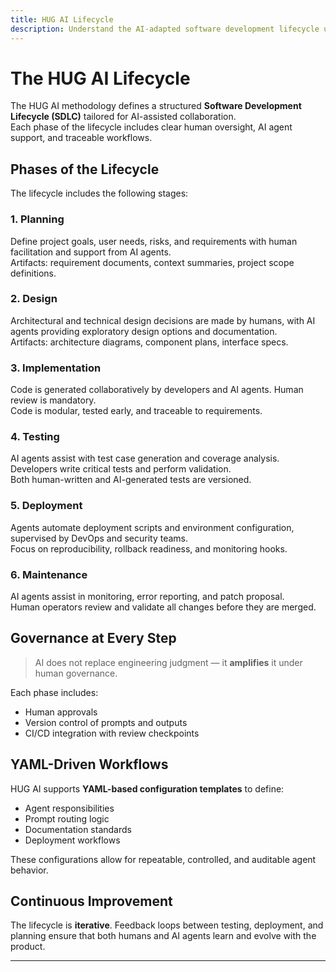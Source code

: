 ```yaml
---
title: HUG AI Lifecycle
description: Understand the AI-adapted software development lifecycle used in the HUG AI methodology.
---
```


# The HUG AI Lifecycle

The HUG AI methodology defines a structured **Software Development Lifecycle (SDLC)** tailored for AI-assisted collaboration.  
Each phase of the lifecycle includes clear human oversight, AI agent support, and traceable workflows.

## Phases of the Lifecycle

The lifecycle includes the following stages:

### 1. Planning

Define project goals, user needs, risks, and requirements with human facilitation and support from AI agents.  
Artifacts: requirement documents, context summaries, project scope definitions.

### 2. Design

Architectural and technical design decisions are made by humans, with AI agents providing exploratory design options and documentation.  
Artifacts: architecture diagrams, component plans, interface specs.

### 3. Implementation

Code is generated collaboratively by developers and AI agents. Human review is mandatory.  
Code is modular, tested early, and traceable to requirements.

### 4. Testing

AI agents assist with test case generation and coverage analysis. Developers write critical tests and perform validation.  
Both human-written and AI-generated tests are versioned.

### 5. Deployment

Agents automate deployment scripts and environment configuration, supervised by DevOps and security teams.  
Focus on reproducibility, rollback readiness, and monitoring hooks.

### 6. Maintenance

AI agents assist in monitoring, error reporting, and patch proposal.  
Human operators review and validate all changes before they are merged.

## Governance at Every Step

> AI does not replace engineering judgment — it **amplifies** it under human governance.

Each phase includes:
- Human approvals
- Version control of prompts and outputs
- CI/CD integration with review checkpoints

## YAML-Driven Workflows

HUG AI supports **YAML-based configuration templates** to define:
- Agent responsibilities
- Prompt routing logic
- Documentation standards
- Deployment workflows

These configurations allow for repeatable, controlled, and auditable agent behavior.

## Continuous Improvement

The lifecycle is **iterative**. Feedback loops between testing, deployment, and planning ensure that both humans and AI agents learn and evolve with the product.

---



